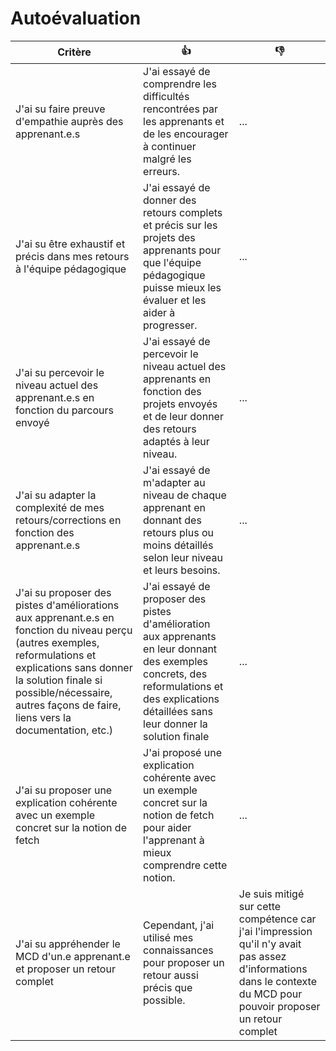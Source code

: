 # Autoévaluation

| Critère | 👍 | 👎 |
| ---------------- | ---------------- | ---------------- | 
| J'ai su faire preuve d'empathie auprès des apprenant.e.s | J'ai essayé de comprendre les difficultés rencontrées par les apprenants et de les encourager à continuer malgré les erreurs. | ... |
| J'ai su être exhaustif et précis dans mes retours à l'équipe pédagogique | J'ai essayé de donner des retours complets et précis sur les projets des apprenants pour que l'équipe pédagogique puisse mieux les évaluer et les aider à progresser. | ... |
| J'ai su percevoir le niveau actuel des apprenant.e.s en fonction du parcours envoyé |  J'ai essayé de percevoir le niveau actuel des apprenants en fonction des projets envoyés et de leur donner des retours adaptés à leur niveau. | ... |
| J'ai su adapter la complexité de mes retours/corrections en fonction des apprenant.e.s  | J'ai essayé de m'adapter au niveau de chaque apprenant en donnant des retours plus ou moins détaillés selon leur niveau et leurs besoins. | ... |
| J'ai su proposer des pistes d'améliorations aux apprenant.e.s en fonction du niveau perçu (autres exemples, reformulations et explications sans donner la solution finale si possible/nécessaire, autres façons de faire, liens vers la documentation, etc.) | J'ai essayé de proposer des pistes d'amélioration aux apprenants en leur donnant des exemples concrets, des reformulations et des explications détaillées sans leur donner la solution finale | ... |
| J'ai su proposer une explication cohérente avec un exemple concret sur la notion de fetch | J'ai proposé une explication cohérente avec un exemple concret sur la notion de fetch pour aider l'apprenant à mieux comprendre cette notion. | ... |
| J'ai su appréhender le MCD d'un.e apprenant.e et proposer un retour complet | Cependant, j'ai utilisé mes connaissances pour proposer un retour aussi précis que possible. | Je suis mitigé sur cette compétence car j'ai l'impression qu'il n'y avait pas assez d'informations dans le contexte du MCD pour pouvoir proposer un retour complet |
